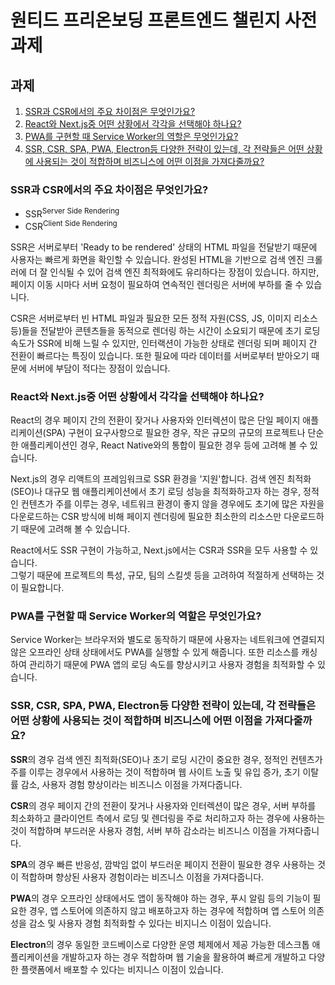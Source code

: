 # 원티드 프리온보딩 프론트엔드 챌린지 사전과제
## 과제
1. [SSR과 CSR에서의 주요 차이점은 무엇인가요?](#ssr과-csr에서의-주요-차이점은-무엇인가요)
2. [React와 Next.js중 어떤 상황에서 각각을 선택해야 하나요?](#react와-nextjs중-어떤-상황에서-각각을-선택해야-하나요)
3. [PWA를 구현할 때 Service Worker의 역할은 무엇인가요?](#pwa를-구현할-때-service-worker의-역할은-무엇인가요)
4. [SSR, CSR, SPA, PWA, Electron등 다양한 전략이 있는데, 각 전략들은 어떤 상황에 사용되는 것이 적합하며 비즈니스에 어떤 이점을 가져다줄까요?](#ssr-csr-spa-pwa-electron등-다양한-전략이-있는데-각-전략들은-어떤-상황에-사용되는-것이-적합하며-비즈니스에-어떤-이점을-가져다줄까요)

### SSR과 CSR에서의 주요 차이점은 무엇인가요?
- SSR<sup>Server Side Rendering</sup>  
- CSR<sup>Client Side Rendering</sup>  

SSR은 서버로부터 'Ready to be rendered' 상태의 HTML 파일을 전달받기 때문에 사용자는 빠르게 화면을 확인할 수 있습니다. 완성된 HTML을 기반으로 검색 엔진 크롤러에 더 잘 인식될 수 있어 검색 엔진 최적화에도 유리하다는 장점이 있습니다. 하지만, 페이지 이동 시마다 서버 요청이 필요하여 연속적인 렌더링은 서버에 부하를 줄 수 있습니다.

CSR은 서버로부터 빈 HTML 파일과 필요한 모든 정적 자원(CSS, JS, 이미지 리소스 등)들을 전달받아 콘텐츠들을 동적으로 렌더링 하는 시간이 소요되기 때문에 초기 로딩 속도가 SSR에 비해 느릴 수 있지만, 인터랙션이 가능한 상태로 렌더링 되며 페이지 간 전환이 빠르다는 특징이 있습니다. 또한 필요에 따라 데이터를 서버로부터 받아오기 때문에 서버에 부담이 적다는 장점이 있습니다.

### React와 Next.js중 어떤 상황에서 각각을 선택해야 하나요?

React의 경우 페이지 간의 전환이 잦거나 사용자와 인터렉션이 많은 단일 페이지 애플리케이션(SPA) 구현이 요구사항으로 필요한 경우, 작은 규모의 규모의 프로젝트나 단순한 애플리케이션인 경우, React Native와의 통합이 필요한 경우 등에 고려해 볼 수 있습니다.

Next.js의 경우 리액트의 프레임워크로 SSR 환경을 '지원'합니다. 검색 엔진 최적화(SEO)나 대규모 웹 애플리케이션에서 초기 로딩 성능을 최적화하고자 하는 경우, 정적인 컨텐츠가 주를 이루는 경우, 네트워크 환경이 좋지 않을 경우에도 초기에 많은 자원을 다운로드하는 CSR 방식에 비해 페이지 렌더링에 필요한 최소한의 리소스만 다운로드하기 때문에 고려해 볼 수 있습니다.

React에서도 SSR 구현이 가능하고, Next.js에서는 CSR과 SSR을 모두 사용할 수 있습니다.  
그렇기 때문에 프로젝트의 특성, 규모, 팀의 스킬셋 등을 고려하여 적절하게 선택하는 것이 필요합니다.

### PWA를 구현할 때 Service Worker의 역할은 무엇인가요?

Service Worker는 브라우저와 별도로 동작하기 때문에 사용자는 네트워크에 연결되지 않은 오프라인 상태 상태에서도 PWA를 실행할 수 있게 해줍니다. 또한 리소스를 캐싱 하여 관리하기 때문에 PWA 앱의 로딩 속도를 향상시키고 사용자 경험을 최적화할 수 있습니다.

### SSR, CSR, SPA, PWA, Electron등 다양한 전략이 있는데, 각 전략들은 어떤 상황에 사용되는 것이 적합하며 비즈니스에 어떤 이점을 가져다줄까요?

**SSR**의 경우 검색 엔진 최적화(SEO)나 초기 로딩 시간이 중요한 경우, 정적인 컨텐츠가 주를 이루는 경우에서 사용하는 것이 적합하며 웹 사이트 노출 및 유입 증가, 초기 이탈률 감소, 사용자 경험 향상이라는 비즈니스 이점을 가져다줍니다.

**CSR**의 경우 페이지 간의 전환이 잦거나 사용자와 인터렉션이 많은 경우, 서버 부하를 최소화하고 클라이언트 측에서 로딩 및 렌더링을 주로 처리하고자 하는 경우에 사용하는 것이 적합하며 부드러운 사용자 경험, 서버 부하 감소라는 비즈니스 이점을 가져다줍니다.

**SPA**의 경우 빠른 반응성, 깜박임 없이 부드러운 페이지 전환이 필요한 경우 사용하는 것이 적합하며 향상된 사용자 경험이라는 비즈니스 이점을 가져다줍니다.

**PWA**의 경우 오프라인 상태에서도 앱이 동작해야 하는 경우, 푸시 알림 등의 기능이 필요한 경우, 앱 스토어에 의존하지 않고 배포하고자 하는 경우에 적합하며 앱 스토어 의존성을 감소 및 사용자 경험 최적화할 수 있다는 비지니스 이점이 있습니다.

**Electron**의 경우 동일한 코드베이스로 다양한 운영 체제에서 제공 가능한 데스크톱 애플리케이션을 개발하고자 하는 경우 적합하며 웹 기술을 활용하여 빠르게 개발하고 다양한 플랫폼에서 배포할 수 있다는 비지니스 이점이 있습니다.